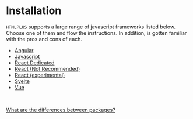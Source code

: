 # Installation

`HTMLPLUS` supports a large range of javascript frameworks listed below. Choose one of them and flow the instructions. In addition, is gotten familiar with the pros and cons of each.

- [Angular](/angular/installation)
- [Javascript](/javascript/installation)
- [React Dedicated](/react-dedicated/installation)
- [React (Not Recommended)](/react/installation)
- [React (experimental)](/react@experimental/installation)
- [Svelte](/svelte/installation)
- [Vue](/vue/installation)

<br/>

[What are the differences between packages?](/differences)

